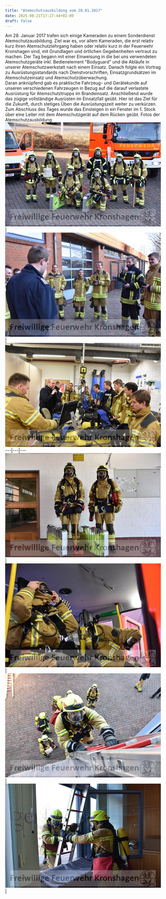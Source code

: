 ```yaml
---
title: "Atemschutzausbildung vom 28.01.2017"
date: 2025-08-21T17:27:44+02:00
draft: false
---
```


Am 28. Januar 2017 trafen sich einige Kameraden zu einem Sonderdienst Atemschutzausbildung. Ziel war es, vor allem Kameraden, die erst relativ kurz ihren Atemschutzlehrgang haben oder relativ kurz in der Feuerwehr Kronshagen sind, mit Grundlagen und örtlichen Gegebenheiten vertraut zu machen.
Der Tag begann mit einer Einweisung in die bei uns verwendeten Atemschutzgeräte inkl. Bedienelement "Bodyguard" und die Abläufe in unserer Atemschutzwerkstatt nach einem Einsatz. Danach folgte ein Vortrag zu Ausrüstungsstandards nach Dienstvorschriften, Einsatzgrundsätzen im Atemschutzeinsatz und Atemschutzüberwachung.  
Daran anknüpfend gab es praktische Fahrzeug- und Gerätekunde auf unseren verschiedenen Fahrzeugen in Bezug auf die darauf verlastete Ausrüstung für Atemschutztrupps im Brandeinsatz. Anschließend wurde das zügige vollständige Ausrüsten im Einsatzfall geübt. Hier ist das Ziel für die Zukunft, durch stetiges Üben die Ausrüstungszeit weiter zu verkürzen.
Zum Abschluss des Tages wurde das Einsteigen in ein Fenster im 1. Stock über eine Leiter mit dem Atemschutzgerät auf dem Rücken geübt.
Fotos der Atemschutzausbildung
![Bild 01](img/atemschutzausbildung_01.jpg) | ![Bild 02](img/atemschutzausbildung_02.jpg) | ![Bild 03](img/atemschutzausbildung_03.jpg)  
---|---|---  
![Bild 04](img/atemschutzausbildung_04.jpg) | ![Bild 05](img/atemschutzausbildung_05.jpg) | ![Bild 06](img/atemschutzausbildung_06.jpg)  
| ![Bild 07](img/atemschutzausbildung_07.jpg) | 

